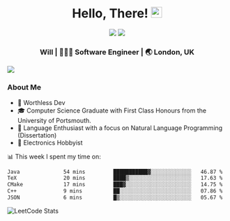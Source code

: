 <div align="center">
  <h1> Hello, There! <img src="https://media.giphy.com/media/hvRJCLFzcasrR4ia7z/giphy.gif" width="25px"></h1>
</div>

<p align="center">
    <a href="https://linkedin.com/in/willgreen98" alt="LinkedIn">
	    <img src="https://img.shields.io/badge/-LinkedIn-0e76a8?style=flat-square&logo=Linkedin&logoColor=white"/></a>
    <a href="https://twitter.com/Will_Green98" alt="Tweeter">
        <img src="https://img.shields.io/badge/-Twitter-00acee?style=flat-square&logo=Twitter&logoColor=white"/></a>
</p>

<div align="center">
	<h3> Will | 👨🏻‍💻 Software Engineer | 🌏 London, UK </h3>
</div>

![](https://visitor-badge.glitch.me/badge?page_id=willgreen98.visitor-badge)

### About Me

- 🥰 Worthless Dev
- 🎓 Computer Science Graduate with First Class Honours from the University of Portsmouth.
- 📖 Language Enthusiast with a focus on Natural Language Programming (Dissertation)
- 🤖 Electronics Hobbyist

📊 This week I spent my time on:
<!--START_SECTION:waka-->

```txt
Java              54 mins         ███████████▓░░░░░░░░░░░░░   46.87 %
TeX               20 mins         ████▒░░░░░░░░░░░░░░░░░░░░   17.63 %
CMake             17 mins         ███▓░░░░░░░░░░░░░░░░░░░░░   14.75 %
C++               9 mins          ██░░░░░░░░░░░░░░░░░░░░░░░   07.86 %
JSON              6 mins          █▒░░░░░░░░░░░░░░░░░░░░░░░   05.67 %
```

<!--END_SECTION:waka-->

![LeetCode Stats](https://leetcard.jacoblin.cool/WillGreen98?theme=unicorn&font=JetBrains%20Mono&ext=activity)
